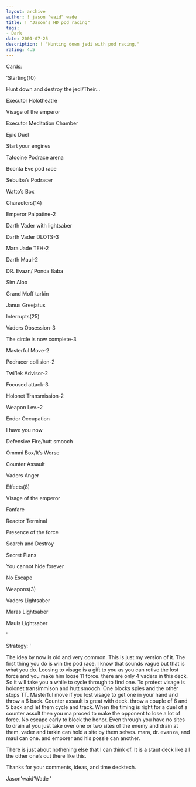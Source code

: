 ```yaml
---
layout: archive
author: ! jason "waid" wade
title: ! "Jason’s HD pod racing"
tags:
- Dark
date: 2001-07-25
description: ! "Hunting down jedi with pod racing,"
rating: 4.5
---
```

Cards: 

'Starting(10)

Hunt down and destroy the jedi/Their...

Executor Holotheatre

Visage of the emperor

Executor Meditation Chamber

Epic Duel

Start your engines

Tatooine Podrace arena

Boonta Eve pod race

Sebulba’s Podracer

Watto’s Box


Characters(14)

Emperor Palpatine-2

Darth Vader with lightsaber

Darth Vader DLOTS-3

Mara Jade TEH-2

Darth Maul-2

DR. Evazn/ Ponda Baba

Sim Aloo

Grand Moff tarkin

Janus Greejatus


Interrupts(25)

Vaders Obsession-3

The circle is now complete-3

Masterful Move-2

Podracer collision-2

Twi’lek Advisor-2

Focused attack-3

Holonet Transmission-2

Weapon Lev.-2

Endor Occupation

I have you now

Defensive Fire/hutt smooch

Ommni Box/It’s Worse

Counter Assault

Vaders Anger


Effects(8)

Visage of the emperor

Fanfare

Reactor Terminal

Presence of the force

Search and Destroy

Secret Plans

You cannot hide forever

No Escape


Weapons(3)

Vaders Lightsaber

Maras Lightsaber

Mauls Lightsaber


'

Strategy: '

The idea by now is old and very common. This is just my version of it. The first thing you do is win the pod race. I know that sounds vague but that is what you do. Loosing to visage is a gift to you as you can retive the lost force and you make him loose 11 force. there are only 4 vaders in this deck. So it will take you a while to cycle through to find one. To protect visage is holonet transimmison and hutt smooch. One blocks spies and the other stops TT. Masterful move if you lost visage to get one in your hand and throw a 6 back. Counter assault is great with deck. throw a couple of 6 and 5 back and let them cycle and track. When the timing is right for a duel of a counter assult then you ma proced to make the opponent to lose a lot of force. No escape early to block the honor. Even through you have no sites to drain at you just take over one or two sites of the enemy and drain at them. vader and tarkin can hold a site by them selves. mara, dr. evanza, and maul can one. and emporer and his possie can another.


There is just about nothening else that I can think of. It is a staut deck like all the other one’s out there like this.


Thanks for your comments, ideas, and time decktech.


Jason’waid’Wade '
